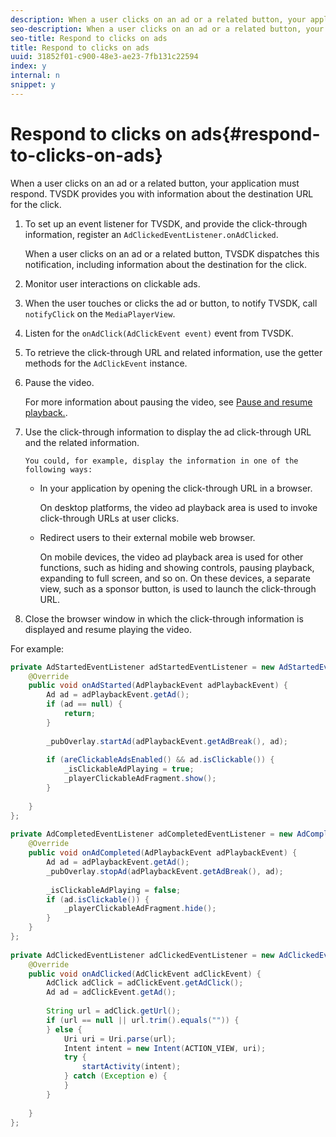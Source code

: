 ```yaml
---
description: When a user clicks on an ad or a related button, your application must respond. TVSDK provides you with information about the destination URL for the click.
seo-description: When a user clicks on an ad or a related button, your application must respond. TVSDK provides you with information about the destination URL for the click.
seo-title: Respond to clicks on ads
title: Respond to clicks on ads
uuid: 31852f01-c900-48e3-ae23-7fb131c22594
index: y
internal: n
snippet: y
---
```


# Respond to clicks on ads{#respond-to-clicks-on-ads}

When a user clicks on an ad or a related button, your application must respond. TVSDK provides you with information about the destination URL for the click.

1. To set up an event listener for TVSDK, and provide the click-through information, register an `AdClickedEventListener.onAdClicked`.

   When a user clicks on an ad or a related button, TVSDK dispatches this notification, including information about the destination for the click.
1. Monitor user interactions on clickable ads.
1. When the user touches or clicks the ad or button, to notify TVSDK, call `notifyClick` on the `MediaPlayerView`.
1. Listen for the `onAdClick(AdClickEvent event)` event from TVSDK.
1. To retrieve the click-through URL and related information, use the getter methods for the `AdClickEvent` instance.
1. Pause the video.

   For more information about pausing the video, see [Pause and resume playback.](../../ad-insertion/clickable-ads/android-1.4-pausing-resuming-playback.md).
1. Use the click-through information to display the ad click-through URL and the related information.

       You could, for example, display the information in one of the following ways:

    * In your application by opening the click-through URL in a browser.

      On desktop platforms, the video ad playback area is used to invoke click-through URLs at user clicks. 
    * Redirect users to their external mobile web browser.

      On mobile devices, the video ad playback area is used for other functions, such as hiding and showing controls, pausing playback, expanding to full screen, and so on. On these devices, a separate view, such as a sponsor button, is used to launch the click-through URL.

1. Close the browser window in which the click-through information is displayed and resume playing the video.

<a id="example_2D93228E510D438C8AB5559897817A47"></a>

For example: 

```java
private AdStartedEventListener adStartedEventListener = new AdStartedEventListener() { 
    @Override 
    public void onAdStarted(AdPlaybackEvent adPlaybackEvent) { 
        Ad ad = adPlaybackEvent.getAd(); 
        if (ad == null) { 
            return; 
        } 
 
        _pubOverlay.startAd(adPlaybackEvent.getAdBreak(), ad); 
 
        if (areClickableAdsEnabled() && ad.isClickable()) { 
            _isClickableAdPlaying = true; 
            _playerClickableAdFragment.show(); 
        } 
 
    } 
}; 
 
private AdCompletedEventListener adCompletedEventListener = new AdCompletedEventListener() { 
    @Override 
    public void onAdCompleted(AdPlaybackEvent adPlaybackEvent) { 
        Ad ad = adPlaybackEvent.getAd(); 
        _pubOverlay.stopAd(adPlaybackEvent.getAdBreak(), ad); 
 
        _isClickableAdPlaying = false; 
        if (ad.isClickable()) { 
            _playerClickableAdFragment.hide(); 
        } 
    } 
}; 
 
private AdClickedEventListener adClickedEventListener = new AdClickedEventListener() { 
    @Override 
    public void onAdClicked(AdClickEvent adClickEvent) { 
        AdClick adClick = adClickEvent.getAdClick(); 
        Ad ad = adClickEvent.getAd(); 
 
        String url = adClick.getUrl(); 
        if (url == null || url.trim().equals("")) { 
        } else { 
            Uri uri = Uri.parse(url); 
            Intent intent = new Intent(ACTION_VIEW, uri); 
            try { 
                startActivity(intent); 
            } catch (Exception e) { 
            } 
        } 
 
    } 
}; 

```

